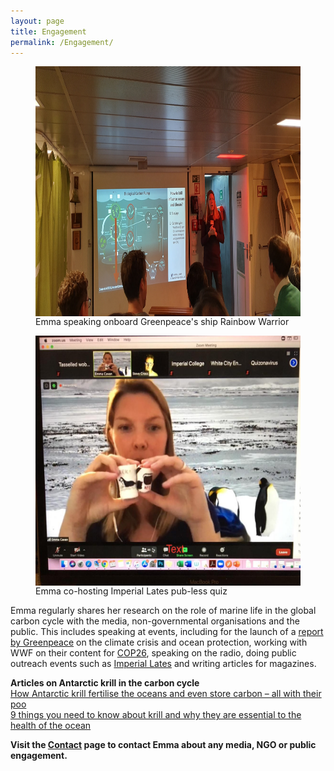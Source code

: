 ```yaml
---
layout: page
title: Engagement
permalink: /Engagement/
---
```

<figure>
    <img src="/Images/Greenpeace_talk.jpg" style="float: right;" width = "500" height = "400" alt="" >
    <figcaption>Emma speaking onboard Greenpeace's ship Rainbow Warrior</figcaption>
</figure>

<figure>
    <img src="/Images/Lates_photo.jpg" style="float: right;" width = "500" height = "400" alt="" >
    <figcaption>Emma co-hosting Imperial Lates pub-less quiz</figcaption>
</figure>




Emma regularly shares her research on the role of marine life in the global carbon cycle with the media, non-governmental organisations and the public. This includes speaking at events, including  for the launch of a [report by Greenpeace](https://www.greenpeace.org/international/publication/27261/in-hot-water/) on the climate crisis and ocean protection, working with WWF on their content for [COP26](https://www.ukcop26.org/), speaking on the radio, doing public outreach events such as [Imperial Lates](https://www.imperial.ac.uk/be-inspired/lates/?mc_cid=0923e2b39b&mc_eid=ee77020740) and writing articles for magazines.


**Articles on Antarctic krill in the carbon cycle**  
[How Antarctic krill fertilise the oceans and even store carbon – all with their poo](https://theconversation.com/how-antarctic-krill-fertilise-the-oceans-and-even-store-carbon-all-with-their-poo-125362)  
[9 things you need to know about krill and why they are essential to the health of the ocean](https://granthaminstitute.com/2019/10/18/9-things-you-need-to-know-about-krill-and-why-they-are-essential-to-the-health-of-the-ocean/)



**Visit the [Contact](https://e-cavan.github.io/Contact/) page to contact Emma about any media, 
NGO or public engagement.**
